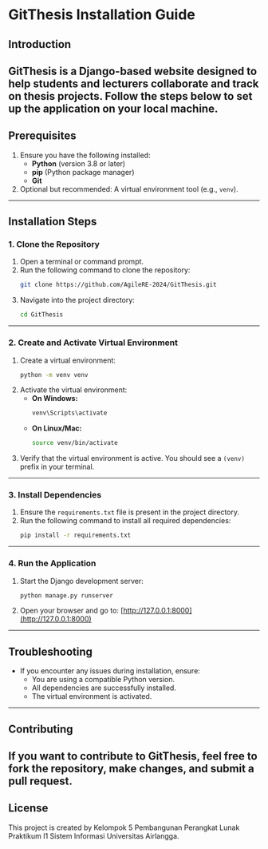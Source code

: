 # GitThesis Installation Guide
## Introduction
GitThesis is a Django-based website designed to help students and lecturers collaborate and track on thesis projects. Follow the steps below to set up the application on your local machine.
---
## Prerequisites
1. Ensure you have the following installed:
   - **Python** (version 3.8 or later)
   - **pip** (Python package manager)
   - **Git**
2. Optional but recommended: A virtual environment tool (e.g., `venv`).
---
## Installation Steps
### 1. Clone the Repository
1. Open a terminal or command prompt.
2. Run the following command to clone the repository:
   ```bash
   git clone https://github.com/AgileRE-2024/GitThesis.git
   ```
3. Navigate into the project directory:
   ```bash
   cd GitThesis
   ```
---
### 2. Create and Activate Virtual Environment
1. Create a virtual environment:
   ```bash
   python -m venv venv
   ```
2. Activate the virtual environment:
   - **On Windows:**
     ```bash
     venv\Scripts\activate
     ```
   - **On Linux/Mac:**
     ```bash
     source venv/bin/activate
     ```
3. Verify that the virtual environment is active. You should see a `(venv)` prefix in your terminal.
---
### 3. Install Dependencies
1. Ensure the `requirements.txt` file is present in the project directory.
2. Run the following command to install all required dependencies:
   ```bash
   pip install -r requirements.txt
   ```
---
### 4. Run the Application
1. Start the Django development server:
   ```bash
   python manage.py runserver
   ```
2. Open your browser and go to:
   [http://127.0.0.1:8000](http://127.0.0.1:8000)
---
## Troubleshooting
- If you encounter any issues during installation, ensure:
  - You are using a compatible Python version.
  - All dependencies are successfully installed.
  - The virtual environment is activated.
---
## Contributing
If you want to contribute to GitThesis, feel free to fork the repository, make changes, and submit a pull request.
---
## License  
This project is created by Kelompok 5 Pembangunan Perangkat Lunak Praktikum I1 Sistem Informasi Universitas Airlangga.  


